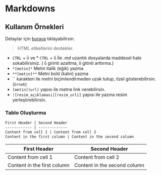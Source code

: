 # Markdowns

## Kullanım Örnekleri

Detaylar için [buraya](https://guides.github.com/features/mastering-markdown/) tıklayabilirsin.

> HTML etiketlerini destekler.

* `CTRL` + `Ü` ve * `CTRL` + `Ğ` İle *.md* uzantılı dosyalarda maddesel hale sokabilirsiniz. ( `Ğ` girinti azaltma, `Ü` gitinti arttırma.)
* `*[metin]*` Metni italik (eğik) yazma
* `**[metin]**` Metni bold (kalın) yazma
* `` karakteri ile metni biçimlendirmeden uzak tutup, özel gösterebilirsin. (`örnek`)
* `[metin](url)` yapısı ile metne link verebilirsin.
* `![resim_açıklaması][resim_urli]` yapısı ile yazına resim yerleştirebilirsin.

### Tablo Oluşturma

```markdown
First Header | Second Header
------------ | -------------
Content from cell 1 | Content from cell 2
Content in the first column | Content in the second column
```

First Header | Second Header
------------ | -------------
Content from cell 1 | Content from cell 2
Content in the first column | Content in the second column